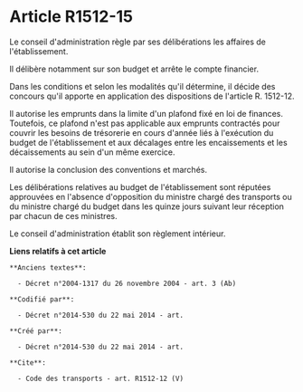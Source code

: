 # Article R1512-15

Le conseil d'administration règle par ses délibérations les affaires de l'établissement. 

Il délibère notamment sur son budget et arrête le compte financier. 

Dans les conditions et selon les modalités qu'il détermine, il décide des concours qu'il apporte en application des
dispositions de l'article R. 1512-12.

Il autorise les emprunts dans la limite d'un plafond fixé en loi de finances. Toutefois, ce plafond n'est pas applicable aux
emprunts contractés pour couvrir les besoins de trésorerie en cours d'année liés à l'exécution du budget de l'établissement
et aux décalages entre les encaissements et les décaissements au sein d'un même exercice. 

Il autorise la conclusion des conventions et marchés. 

Les délibérations relatives au budget de l'établissement sont réputées approuvées en l'absence d'opposition du ministre
chargé des transports ou du ministre chargé du budget dans les quinze jours suivant leur réception par chacun de ces
ministres. 

Le conseil d'administration établit son règlement intérieur.

**Liens relatifs à cet article**

	**Anciens textes**:

	  - Décret n°2004-1317 du 26 novembre 2004 - art. 3 (Ab)

	**Codifié par**:

	  - Décret n°2014-530 du 22 mai 2014 - art.

	**Créé par**:

	  - Décret n°2014-530 du 22 mai 2014 - art.

	**Cite**:

	  - Code des transports - art. R1512-12 (V)
